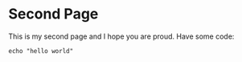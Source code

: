 # Second Page
This is my second page and I hope you are proud. Have some code:
```
echo "hello world"
```
